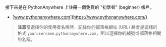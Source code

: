 接下來是在 PythonAnywhere 上註冊一個免費的 "初學者" (beginner) 帳戶。

  * [www.pythonanywhere.com](https://www.pythonanywhere.com/)

> **注意**當選擇你的使用者名稱時，記住你的部落格網址 (URL) 將會是這樣的格式 `yourusername.pythonanywhere.com`，所以選擇你的綽號或部落格相關的名稱。